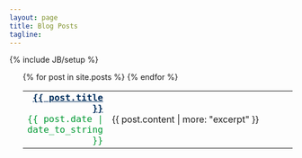 ```yaml
---
layout: page
title: Blog Posts
tagline: 
---
```

{% include JB/setup %}


<style>
	table{
		border:0px solid black;
	}

	a:link.mylink{
		color:	#002E5C;
		font-weight:700;
	}
	a:visited.mylink{
		color:	#002E5C;
		font-weight:700;
	}
	.alignright { 
		text-align: right;
	    width: 23%;	
		font-family: "Andale Mono", AndaleMono, monospace;
		color: #009933

	}
	a:hover {
		text-decoration: none;
	}

</style>

<ul class="posts">
<table style="width:100%">
  {% for post in site.posts %} 
  <tr>
  	<td class="alignright" >
	<a class="mylink" href="{{ BASE_PATH }}{{ post.url }}">{{ post.title }}   </a>  
	<br>
    {{ post.date | date_to_string }} 
	</td>
	<td align>
	{{ post.content | more: "excerpt" }} </li>
	</td>
  </tr>
  {% endfor %}
</table>
</ul>



